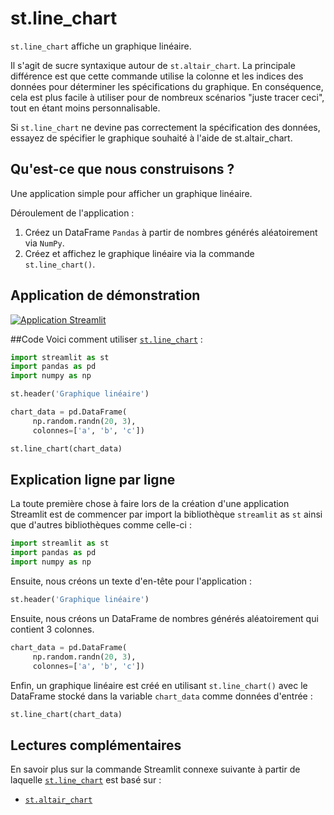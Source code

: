 # st.line_chart

`st.line_chart` affiche un graphique linéaire.

Il s'agit de sucre syntaxique autour de `st.altair_chart`. La principale différence est que cette commande utilise la colonne et les indices des données pour déterminer les spécifications du graphique. En conséquence, cela est plus facile à utiliser pour de nombreux scénarios "juste tracer ceci", tout en étant moins personnalisable.

Si `st.line_chart` ne devine pas correctement la spécification des données, essayez de spécifier le graphique souhaité à l'aide de st.altair_chart.

## Qu'est-ce que nous construisons ?

Une application simple pour afficher un graphique linéaire.

Déroulement de l'application :
1. Créez un DataFrame `Pandas` à partir de nombres générés aléatoirement via `NumPy`.
2. Créez et affichez le graphique linéaire via la commande `st.line_chart()`.

## Application de démonstration

[![Application Streamlit](https://static.streamlit.io/badges/streamlit_badge_black_white.svg)](https://share.streamlit.io/dataprofessor/st.line_chart/)

##Code
Voici comment utiliser [`st.line_chart`](https://docs.streamlit.io/library/api-reference/charts/st.line_chart) :
```python
import streamlit as st
import pandas as pd
import numpy as np

st.header('Graphique linéaire')

chart_data = pd.DataFrame(
     np.random.randn(20, 3),
     colonnes=['a', 'b', 'c'])

st.line_chart(chart_data)

```

## Explication ligne par ligne
La toute première chose à faire lors de la création d'une application Streamlit est de commencer par import la bibliothèque `streamlit` as `st` ainsi que d'autres bibliothèques comme celle-ci :
```python
import streamlit as st
import pandas as pd
import numpy as np
```

Ensuite, nous créons un texte d'en-tête pour l'application :
```python
st.header('Graphique linéaire')
```

Ensuite, nous créons un DataFrame de nombres générés aléatoirement qui contient 3 colonnes.
```python
chart_data = pd.DataFrame(
     np.random.randn(20, 3),
     colonnes=['a', 'b', 'c'])
```

Enfin, un graphique linéaire est créé en utilisant `st.line_chart()` avec le DataFrame stocké dans la variable `chart_data` comme données d'entrée :
```python
st.line_chart(chart_data)
```

## Lectures complémentaires
En savoir plus sur la commande Streamlit connexe suivante à partir de laquelle [`st.line_chart`](https://docs.streamlit.io/library/api-reference/charts/st.line_chart) est basé sur :
- [`st.altair_chart`](https://docs.streamlit.io/library/api-reference/charts/st.altair_chart)
